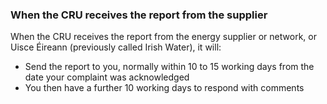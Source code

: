###  When the CRU receives the report from the supplier

When the CRU receives the report from the energy supplier or network, or Uisce
Éireann (previously called Irish Water), it will:

  * Send the report to you, normally within 10 to 15 working days from the date your complaint was acknowledged 
  * You then have a further 10 working days to respond with comments 
